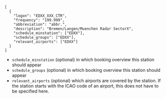 ```
[
  {
    "logon": "EDXX_XXX_CTR",
    "frequency": "199.999",
    "abbreviation": "abbr.",
    "description": "Bremen/Langen/Muenchen Radar SectorX",
    "schedule_minstation": ["EDXX"],
    "schedule_groups": ["EDXX"],
    "relevant_airports": ["EDXX"]
  }
]
```
- `schedule_minstation` (optional) in which booking overview this station should appear
- `schedule_groups` (optional) in which booking overview this station should appear
- `relevant_airports` (optional) which airports are covered by the station. If the station starts with the ICAO code of an airport, this does not have to be specified here.
